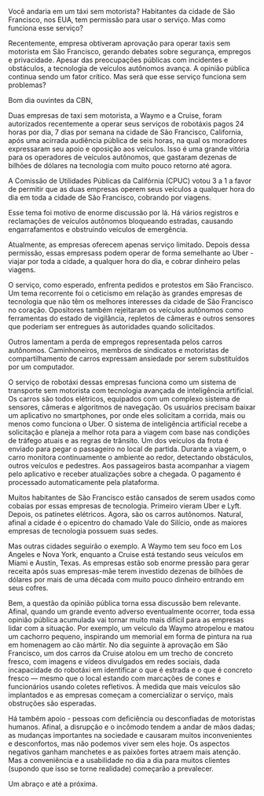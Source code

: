 

Você andaria em um táxi sem motorista? Habitantes da cidade de São Francisco, nos EUA, tem permissão para usar o serviço. Mas como funciona esse serviço?


Recentemente, empresa obtiveram aprovação para operar taxis sem motorista em São Francisco, gerando debates sobre segurança, empregos e privacidade. Apesar das preocupações públicas com incidentes e obstáculos, a tecnologia de veículos autônomos avança. A opinião pública continua sendo um fator crítico. Mas será que esse serviço funciona sem problemas?





Bom dia ouvintes da CBN,


Duas empresas de taxi sem motorista, a Waymo e a Cruise, foram autorizados recentemente a operar seus serviços de robotáxis pagos 24 horas por dia, 7 dias por semana na cidade de São Francisco, California, após uma acirrada audiência pública de seis horas, na qual os moradores expressaram seu apoio e oposição aos veículos. Isso é uma grande vitória para os operadores de veículos autônomos, que gastaram dezenas de bilhões de dólares na tecnologia com muito pouco retorno até agora.

A Comissão de Utilidades Públicas da Califórnia (CPUC) votou 3 a 1 a favor de permitir que as duas empresas operem seus veículos a qualquer hora do dia em toda a cidade de São Francisco, cobrando por viagens.

Esse tema foi motivo de enorme discussão por lá. Há vários registros e reclamações de veículos autônomos bloqueando estradas, causando engarrafamentos e obstruindo veículos de emergência. 

Atualmente, as empresas oferecem apenas serviço limitado. Depois dessa permissão, essas empresass podem operar de forma semelhante ao Uber - viajar por toda a cidade, a qualquer hora do dia, e cobrar dinheiro pelas viagens.

O serviço, como esperado, enfrenta pedidos e protestos em São Francisco. 
Um tema recorrente foi o ceticismo em relação às grandes empresas de tecnologia que não têm os melhores interesses da cidade de São Francisco no coração. Opositores também rejeitaram os veículos autônomos como ferramentas do estado de vigilância, repletos de câmeras e outros sensores que poderiam ser entregues às autoridades quando solicitados.

Outros lamentam a perda de empregos representada pelos carros autônomos. Caminhoneiros, membros de sindicatos e motoristas de compartilhamento de carros expressam ansiedade por serem substituídos por um computador. 

O serviço de robotáxi dessas empresas funciona como um sistema de transporte sem motorista com tecnologia avançada de inteligência artificial. Os carros são todos elétricos, equipados com um complexo sistema de sensores, câmeras e algoritmos de navegação. Os usuários precisam baixar um aplicativo no smartphones, por onde eles solicitam a corrida, mais ou menos como funciona o Uber. O sistema de inteligência artificial recebe a solicitação e planeja a melhor rota para a viagem com base nas condições de tráfego atuais e as regras de trânsito. Um dos veículos da frota é enviado para pegar o passageiro no local de partida. Durante a viagem, o carro monitora continuamente o ambiente ao redor, detectando obstáculos, outros veículos e pedestres. Aos passageiros basta acompanhar a viagem pelo aplicativo e receber atualizações sobre a chegada. O pagamento é processado automaticamente pela plataforma.

Muitos habitantes de São Francisco estão cansados de serem usados como cobaias por essas empresas de tecnologia. Primeiro vieram Uber e Lyft. Depois, os patinetes elétricos. Agora, são os carros autônomos. Natural, afinal a cidade é o epicentro do chamado Vale do Silício, onde as maiores empresas de tecnologia possuem suas sedes.

Mas outras cidades seguirão o exemplo. A Waymo tem seu foco em Los Angeles e Nova York, enquanto a Cruise está testando seus veículos em Miami e Austin, Texas. As empresas estão sob enorme pressão para gerar receita após suas empresas-mãe terem investido dezenas de bilhões de dólares por mais de uma década com muito pouco dinheiro entrando em seus cofres.

Bem, a questão da opinião pública torna essa discussão bem relevante. Afinal, quando um grande evento adverso eventualmente ocorrer, toda essa opinião pública acumulada vai tornar muito mais difícil para as empresas lidar com a situação. Por exemplo, um veículo da Waymo atropelou e matou um cachorro pequeno, inspirando um memorial em forma de pintura na rua em homenagem ao cão mártir. 
No dia seguinte à aprovação em São Francisco, um dos carros da Cruise atolou em um trecho de concreto fresco, com imagens e vídeos divulgados em redes sociais, dada incapacidade do robotáxi em identificar o que é estrada e o que é concreto fresco — mesmo que o local estando com marcações de cones e funcionários usando coletes refletivos. 
À medida que mais veículos são implantados e as empresas começam a comercializar o serviço, mais obstruções são esperadas.


Há também apoio - pessoas com deficiência ou desconfiadas de motoristas humanos. Afinal, a disrupção e o incômodo tendem a andar de mãos dadas; as mudanças importantes na sociedade e causaram muitos inconvenientes e desconfortos, mas não podemos viver sem eles hoje. Os aspectos negativos ganham manchetes e as paixões fortes atraem mais atenção. Mas a conveniência e a usabilidade no dia a dia para muitos clientes (supondo que isso se torne realidade) começarão a prevalecer.




Um abraço e até a próxima.